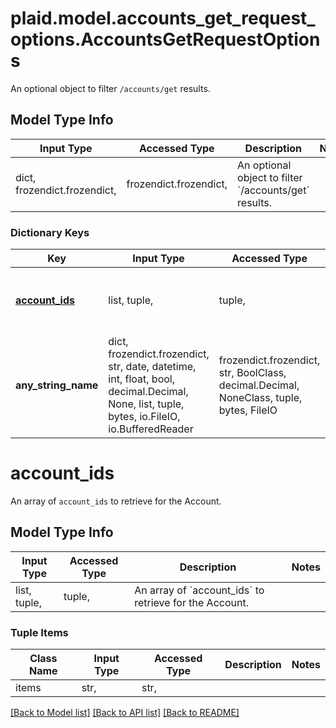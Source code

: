 # plaid.model.accounts_get_request_options.AccountsGetRequestOptions

An optional object to filter `/accounts/get` results.

## Model Type Info
Input Type | Accessed Type | Description | Notes
------------ | ------------- | ------------- | -------------
dict, frozendict.frozendict,  | frozendict.frozendict,  | An optional object to filter &#x60;/accounts/get&#x60; results. | 

### Dictionary Keys
Key | Input Type | Accessed Type | Description | Notes
------------ | ------------- | ------------- | ------------- | -------------
**[account_ids](#account_ids)** | list, tuple,  | tuple,  | An array of &#x60;account_ids&#x60; to retrieve for the Account. | [optional] 
**any_string_name** | dict, frozendict.frozendict, str, date, datetime, int, float, bool, decimal.Decimal, None, list, tuple, bytes, io.FileIO, io.BufferedReader | frozendict.frozendict, str, BoolClass, decimal.Decimal, NoneClass, tuple, bytes, FileIO | any string name can be used but the value must be the correct type | [optional]

# account_ids

An array of `account_ids` to retrieve for the Account.

## Model Type Info
Input Type | Accessed Type | Description | Notes
------------ | ------------- | ------------- | -------------
list, tuple,  | tuple,  | An array of &#x60;account_ids&#x60; to retrieve for the Account. | 

### Tuple Items
Class Name | Input Type | Accessed Type | Description | Notes
------------- | ------------- | ------------- | ------------- | -------------
items | str,  | str,  |  | 

[[Back to Model list]](../../README.md#documentation-for-models) [[Back to API list]](../../README.md#documentation-for-api-endpoints) [[Back to README]](../../README.md)

